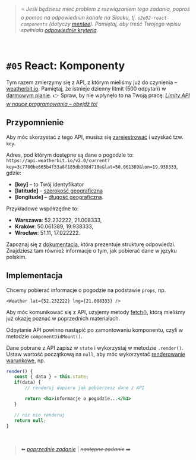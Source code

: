 > :star: *Jeśli będziesz mieć problem z rozwiązaniem tego zadania, poproś o pomoc na odpowiednim kanale na Slacku, tj. `s2e02-react-components` (dotyczy [mentee](https://devmentor.pl/mentoring-javascript/)). Pamiętaj, aby treść Twojego wpisu spełniała [odpowiednie kryteria](https://devmentor.pl/jak-prosic-o-pomoc/).*


&nbsp;

# `#05` React: Komponenty


Tym razem zmierzymy się z API, z którym mieliśmy już do czynienia – [weatherbit.io](https://www.weatherbit.io/api). Pamiętaj, że istnieje dzienny litmit (500 odpytań) w [darmowym planie](https://www.weatherbit.io/pricing#standard). 👉 Spraw, by nie wpłynęło to na Twoją pracę: *[Limity API w nauce programowania – obejdź to!
](https://devmentor.pl/b/limity-api-w-nauce-programowania-obejdz-to)*

## Przypomnienie

Aby móc skorzystać z tego API, musisz się [zarejestrować](https://www.weatherbit.io/account/create) i uzyskać tzw. `key`.

Adres, pod którym dostępne są dane o pogodzie to: `https://api.weatherbit.io/v2.0/current?key=3c7780be665b4f53a8f185db308d710e&lat=50.061389&lon=19.938333`, gdzie:

* **[key]** – to Twój identyfikator
* **[latitude]** – [szerokość geograficzna](https://pl.wikipedia.org/wiki/Szeroko%C5%9B%C4%87_geograficzna)
* **[longitude]** – [długość geograficzna](https://pl.wikipedia.org/wiki/D%C5%82ugo%C5%9B%C4%87_geograficzna).

Przykładowe współrzędne to:
* **Warszawa**: 52.232222, 21.008333,
* **Kraków**: 50.061389, 19.938333,
* **Wrocław**: 51.11, 17.022222.

 Zapoznaj się z [dokumentacją](https://www.weatherbit.io/api/weather-current), która prezentuje strukturę odpowiedzi. Znajdziesz tam również informacje o tym, jak pobierać dane w języku polskim.

 ## Implementacja

 Chcemy pobierać informacje o pogodzie na podstawie `props`, np.

 ```
 <Weather lat={52.232222} lng={21.008333} />
 ```

 Aby móc komunikować się  z API, użyjemy metody [fetch()](https://developer.mozilla.org/en-US/docs/Web/API/Fetch_API/Using_Fetch), którą mieliśmy już okazję poznać w poprzednich materiałach.

Odpytanie API powinno nastąpić po zamontowaniu komponentu, czyli w metodzie `componentDidMount()`.

Dane pobrane z API zapisz w `state` i wykorzystaj w metodzie `.render()`. Ustaw wartość początkową na `null`, aby móc wykorzystać [renderowanie warunkowe](https://pl.reactjs.org/docs/conditional-rendering.html), np.

 ```jsx
 render() {
    const { data } = this.state;
    if(data) {
        // renderuj dopiero jak pobierzesz dane z API

        return <h1>informacje o pogodzie...</h1>
    }

    // nic nie renderuj
    return null;
 }
 ```

&nbsp;


> :arrow_left: [*poprzednie zadanie*](./../04) | ~~*następne zadanie*~~ :arrow_right:
